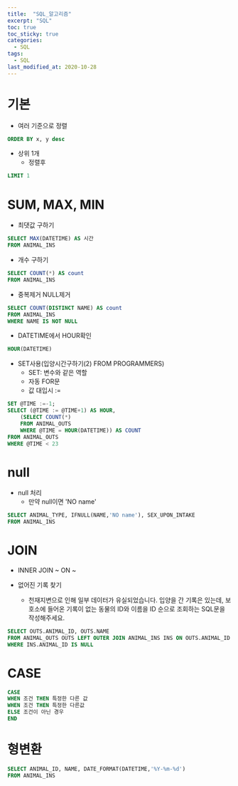 ```yaml
---
title:  "SQL_알고리즘"
excerpt: "SQL"
toc: true
toc_sticky: true
categories:
  - SQL
tags:
  - SQL
last_modified_at: 2020-10-28
---
```


# 기본

* 여러 기준으로 정렬

```sql
ORDER BY x, y desc
```

* 상위 1개
  * 정렬후

```SQL
LIMIT 1
```

# SUM, MAX, MIN

* 최댓값 구하기

```SQL
SELECT MAX(DATETIME) AS 시간
FROM ANIMAL_INS
```

* 개수 구하기

```SQL
SELECT COUNT(*) AS count
FROM ANIMAL_INS
```

* 중복제거 NULL제거

```SQL
SELECT COUNT(DISTINCT NAME) AS count 
FROM ANIMAL_INS
WHERE NAME IS NOT NULL
```

* DATETIME에서 HOUR확인

```SQL
HOUR(DATETIME)
```

* SET사용(입양시간구하기(2) FROM PROGRAMMERS)
  * SET: 변수와 같은 역할
  * 자동 FOR문
  * 값 대입시 :=
  
```SQL
SET @TIME :=-1;
SELECT (@TIME := @TIME+1) AS HOUR, 
    (SELECT COUNT(*)
    FROM ANIMAL_OUTS
    WHERE @TIME = HOUR(DATETIME)) AS COUNT
FROM ANIMAL_OUTS
WHERE @TIME < 23
```

# null

* null 처리
  * 만약 null이면 'NO name'
  
```SQL
SELECT ANIMAL_TYPE, IFNULL(NAME,'NO name'), SEX_UPON_INTAKE
FROM ANIMAL_INS
```

# JOIN

* INNER JOIN ~ ON ~

* 없어진 기록 찾기
  * 천재지변으로 인해 일부 데이터가 유실되었습니다. 입양을 간 기록은 있는데, 보호소에 들어온 기록이 없는 동물의 ID와 이름을 ID 순으로 조회하는 SQL문을 작성해주세요.
  
```SQL
SELECT OUTS.ANIMAL_ID, OUTS.NAME
FROM ANIMAL_OUTS OUTS LEFT OUTER JOIN ANIMAL_INS INS ON OUTS.ANIMAL_ID = INS.ANIMAL_ID
WHERE INS.ANIMAL_ID IS NULL
```

# CASE

```SQL
CASE 
WHEN 조건 THEN 특정한 다른 값
WHEN 조건 THEN 특정한 다른값
ELSE 조건이 아닌 경우
END
```

# 형변환

```SQL
SELECT ANIMAL_ID, NAME, DATE_FORMAT(DATETIME,'%Y-%m-%d')
FROM ANIMAL_INS
```
